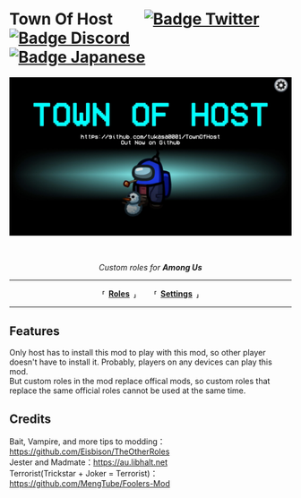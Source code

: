 # Town Of Host  [![Badge Twitter]][Twitter][![Badge Discord]][Discord]  [![Badge Japanese]][Japanese]

<div align = center>

![Thumbnail]

<br>

*Custom roles for* ***Among Us***

</div>

---

<div align = center>

**⸢ [Roles] ⸥**  
**⸢ [Settings] ⸥**

</div>

---


## Features

Only host has to install this mod to play with this mod, so other player doesn't have to install it. Probably, players on any devices can play this mod.<br>
But custom roles in the mod replace offical mods, so custom roles that replace the same official roles cannot be used at the same time.<br>


## Credits 

Bait, Vampire, and more tips to modding：https://github.com/Eisbison/TheOtherRoles<br>
Jester and Madmate：https://au.libhalt.net<br>
Terrorist(Trickstar + Joker = Terrorist)：https://github.com/MengTube/Foolers-Mod<br>


<!----------------------------------------------------------------------------->

[Badge Japanese]: https://img.shields.io/badge/日本語-E4405F?style=for-the-badge
[Badge Twitter]: https://img.shields.io/badge/Twitter-1DA1F2?style=for-the-badge&logo=twitter&logoColor=white
[Badge Discord]: https://img.shields.io/badge/Discord-7289DA?style=for-the-badge&logo=discord&logoColor=white

[Twitter]: https://twitter.com/XenonBottle
[Discord]: https://discord.gg/Et9RbMs6Y6

[Thumbnail]: ../../Resources/Thumbnail.jpg
[Japanese]: ../../README.md

[Settings]: Settings.md
[Roles]: Roles.md
